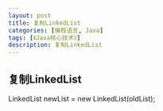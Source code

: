 ```yaml
---
layout: post
title: 复制LinkedList
categories: [编程语言, Java]
tags: [《Java核心技术》]
description: 复制LinkedList
---
```

## 复制LinkedList

LinkedList newList = new LinkedList(oldList);
